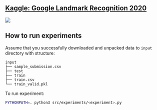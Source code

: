 

## [Kaggle: Google Landmark Recognition 2020](https://www.kaggle.com/c/landmark-recognition-2020)

<img src="https://storage.googleapis.com/kaggle-competitions/kaggle/19231/logos/header.png">

## How to run experiments

Assume that you successfully downloaded and unpacked data to `input` directory
with structure:

```
input
├── sample_submission.csv
├── test
├── train
├── train.csv
└── train_valid.pkl
```

To run experiment:

```bash
PYTHONPATH=. python3 src/experiments/<experiment>.py
```